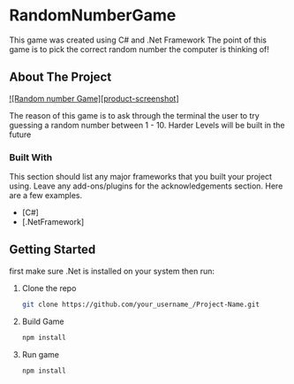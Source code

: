 # RandomNumberGame
This game was created using C# and .Net Framework
The point of this game is to pick the correct random number the computer is thinking of!
<!-- ABOUT THE PROJECT -->
## About The Project

[![Random number Game][product-screenshot]](https://example.com)

The reason of this game is to ask through the terminal the user to try guessing a random number between 1 - 10. Harder Levels will be built in the future


### Built With

This section should list any major frameworks that you built your project using. Leave any add-ons/plugins for the acknowledgements section. Here are a few examples.
* [C#]
* [.NetFramework]




<!-- GETTING STARTED -->
## Getting Started

first make sure .Net is installed on your system then run:
1. Clone the repo
   ```sh
   git clone https://github.com/your_username_/Project-Name.git
   ```
2. Build Game
   ```sh
   npm install
   ```
3. Run game
   ```sh
   npm install
   ```
